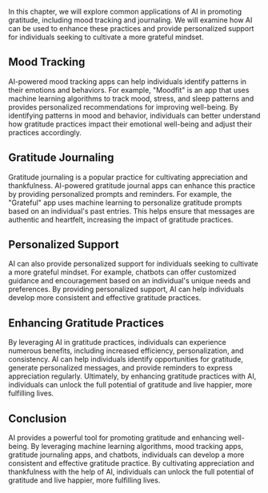 
In this chapter, we will explore common applications of AI in promoting gratitude, including mood tracking and journaling. We will examine how AI can be used to enhance these practices and provide personalized support for individuals seeking to cultivate a more grateful mindset.

Mood Tracking
-------------

AI-powered mood tracking apps can help individuals identify patterns in their emotions and behaviors. For example, "Moodfit" is an app that uses machine learning algorithms to track mood, stress, and sleep patterns and provides personalized recommendations for improving well-being. By identifying patterns in mood and behavior, individuals can better understand how gratitude practices impact their emotional well-being and adjust their practices accordingly.

Gratitude Journaling
--------------------

Gratitude journaling is a popular practice for cultivating appreciation and thankfulness. AI-powered gratitude journal apps can enhance this practice by providing personalized prompts and reminders. For example, the "Grateful" app uses machine learning to personalize gratitude prompts based on an individual's past entries. This helps ensure that messages are authentic and heartfelt, increasing the impact of gratitude practices.

Personalized Support
--------------------

AI can also provide personalized support for individuals seeking to cultivate a more grateful mindset. For example, chatbots can offer customized guidance and encouragement based on an individual's unique needs and preferences. By providing personalized support, AI can help individuals develop more consistent and effective gratitude practices.

Enhancing Gratitude Practices
-----------------------------

By leveraging AI in gratitude practices, individuals can experience numerous benefits, including increased efficiency, personalization, and consistency. AI can help individuals identify opportunities for gratitude, generate personalized messages, and provide reminders to express appreciation regularly. Ultimately, by enhancing gratitude practices with AI, individuals can unlock the full potential of gratitude and live happier, more fulfilling lives.

Conclusion
----------

AI provides a powerful tool for promoting gratitude and enhancing well-being. By leveraging machine learning algorithms, mood tracking apps, gratitude journaling apps, and chatbots, individuals can develop a more consistent and effective gratitude practice. By cultivating appreciation and thankfulness with the help of AI, individuals can unlock the full potential of gratitude and live happier, more fulfilling lives.
